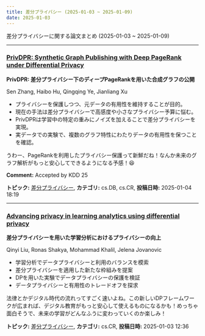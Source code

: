 ```yaml
---
title: 差分プライバシー (2025-01-03 ~ 2025-01-09)
date: 2025-01-03
---
```


差分プライバシーに関する論文まとめ (2025-01-03 ~ 2025-01-09)


- - -

### [PrivDPR: Synthetic Graph Publishing with Deep PageRank under Differential Privacy](http://arxiv.org/abs/2501.02354)

**PrivDPR: 差分プライバシー下のディープPageRankを用いた合成グラフの公開**

Sen Zhang, Haibo Hu, Qingqing Ye, Jianliang Xu

- プライバシーを保護しつつ、元データの有用性を維持することが目的。
- 現在の手法は差分プライバシーで高感度や小さなプライバシー予算に悩む。
- PrivDPRは学習中の特定の重みにノイズを加えることで差分プライバシーを実現。
- 実データでの実験で、複数のグラフ特性にわたりデータの有用性を保つことを確認。

うわー、PageRankを利用したプライバシー保護って新鮮だね！なんか未来のグラフ解析がもっと安心してできるようになる予感！😆

**Comment:** Accepted by KDD 25

**トピック:** [差分プライバシー](../../dp), **カテゴリ:** cs.DB, cs.CR, **投稿日時:** 2025-01-04 18:19


- - -

### [Advancing privacy in learning analytics using differential privacy](http://arxiv.org/abs/2501.01786)

**差分プライバシーを用いた学習分析におけるプライバシーの向上**

Qinyi Liu, Ronas Shakya, Mohammad Khalil, Jelena Jovanovic

- 学習分析でデータプライバシーと利用のバランスを模索
- 差分プライバシーを適用した新たな枠組みを提案
- DPを用いた実験でデータプライバシーの保護を検証
- データプライバシーと有用性のトレードオフを探求

法律とかデジタル時代の流れってすごく速いよね。この新しいDPフレームワークが広まれば、デジタル教育がもっと安心して使えるものになるかも！めっちゃ面白そうで、未来の学習がどんなふうに変わっていくのか楽しみ！



**トピック:** [差分プライバシー](../../dp), **カテゴリ:** cs.CR, **投稿日時:** 2025-01-03 12:36
